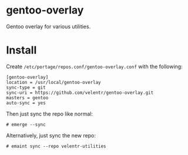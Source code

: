# gentoo-overlay

Gentoo overlay for various utilities.

# Install

Create `/etc/portage/repos.conf/gentoo-overlay.conf` with the following:

```
[gentoo-overlay]
location = /usr/local/gentoo-overlay
sync-type = git
sync-uri = https://github.com/velentr/gentoo-overlay.git
masters = gentoo
auto-sync = yes
```

Then just sync the repo like normal:
```
# emerge --sync
```

Alternatively, just sync the new repo:

```
# emaint sync --repo velentr-utilities
```

